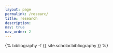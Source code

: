 ```yaml
---
layout: page
permalink: /researc/
title: research
description: 
nav: true
nav_order: 2
---
```

<!-- _pages/publications.md -->
<div class="publications">

{% bibliography -f {{ site.scholar.bibliography }} %}

</div>
